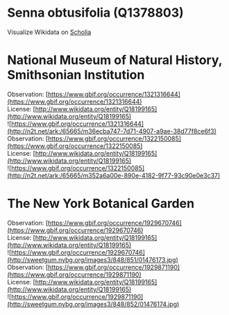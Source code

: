 
Senna obtusifolia (Q1378803)
============================
  
Visualize Wikidata on [Scholia](https://scholia.toolforge.org/taxon/Q1378803)
# National Museum of Natural History, Smithsonian Institution
  
Observation: [https://www.gbif.org/occurrence/1321316644](https://www.gbif.org/occurrence/1321316644)  
License: [http://www.wikidata.org/entity/Q18199165](http://www.wikidata.org/entity/Q18199165)  
![https://www.gbif.org/occurrence/1321316644](http://n2t.net/ark:/65665/m36ecba747-7d71-4907-a9ae-38d77f8ce6f3)  
Observation: [https://www.gbif.org/occurrence/1322150085](https://www.gbif.org/occurrence/1322150085)  
License: [http://www.wikidata.org/entity/Q18199165](http://www.wikidata.org/entity/Q18199165)  
![https://www.gbif.org/occurrence/1322150085](http://n2t.net/ark:/65665/m352a6a00e-890e-4182-9f77-93c90e0e3c37)
# The New York Botanical Garden
  
Observation: [https://www.gbif.org/occurrence/1929670746](https://www.gbif.org/occurrence/1929670746)  
License: [http://www.wikidata.org/entity/Q18199165](http://www.wikidata.org/entity/Q18199165)  
![https://www.gbif.org/occurrence/1929670746](http://sweetgum.nybg.org/images3/848/851/01476173.jpg)  
Observation: [https://www.gbif.org/occurrence/1929871190](https://www.gbif.org/occurrence/1929871190)  
License: [http://www.wikidata.org/entity/Q18199165](http://www.wikidata.org/entity/Q18199165)  
![https://www.gbif.org/occurrence/1929871190](http://sweetgum.nybg.org/images3/848/852/01476174.jpg)